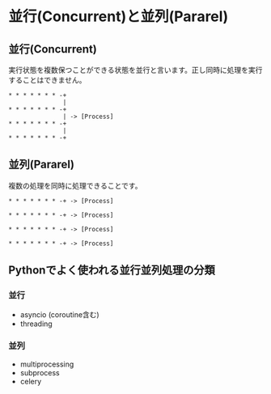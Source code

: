 # 並行(Concurrent)と並列(Pararel)

## 並行(Concurrent)

実行状態を複数保つことができる状態を並行と言います。正し同時に処理を実行することはできません。

```
* * * * * * * -+
               |
* * * * * * * -+
               | -> [Process]
* * * * * * * -+
               |
* * * * * * * -+
```

## 並列(Pararel)

複数の処理を同時に処理できることです。

```
* * * * * * * -+ -> [Process]

* * * * * * * -+ -> [Process]

* * * * * * * -+ -> [Process]

* * * * * * * -+ -> [Process]
```

## Pythonでよく使われる並行並列処理の分類

### 並行

- asyncio (coroutine含む)
- threading

### 並列

- multiprocessing
- subprocess
- celery
